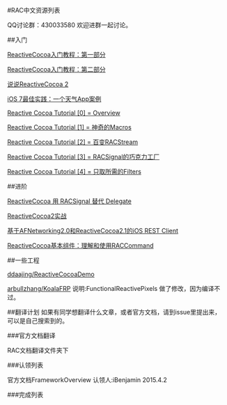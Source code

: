 #RAC中文资源列表

QQ讨论群：430033580 
欢迎进群一起讨论。

##入门


[ReactiveCocoa入门教程：第一部分](http://southpeak.github.io/blog/2014/08/02/reactivecocoazhi-nan-%5B%3F%5D-:xin-hao/)

[ReactiveCocoa入门教程：第二部分](http://southpeak.github.io/blog/2014/08/02/reactivecocoazhi-nan-er-:twittersou-suo-shi-li/)

[说说ReactiveCocoa 2](http://www.cocoachina.com/ios/20140115/7702.html)

[iOS 7最佳实践：一个天气App案例](http://www.cocoachina.com/ios/20140224/7868.html)

[Reactive Cocoa Tutorial [0] = Overview](http://blog.sunnyxx.com/2014/03/06/rac_0_overview/)

[Reactive Cocoa Tutorial [1] = 神奇的Macros](http://blog.sunnyxx.com/2014/03/06/rac_1_macros/)

[Reactive Cocoa Tutorial [2] = 百变RACStream](http://blog.sunnyxx.com/2014/03/06/rac_2_racstream/)

[Reactive Cocoa Tutorial [3] = RACSignal的巧克力工厂](http://blog.sunnyxx.com/2014/03/06/rac_3_racsignal/)

[Reactive Cocoa Tutorial [4] = 只取所需的Filters](http://blog.sunnyxx.com/2014/04/19/rac_4_filters/)


##进阶

[ReactiveCocoa 用 RACSignal 替代 Delegate](http://www.cocoachina.com/ios/20141229/10789.html)

[ReactiveCocoa2实战](http://www.cocoachina.com/ios/20140609/8737.html)

[基于AFNetworking2.0和ReactiveCocoa2.1的iOS REST Client](http://www.cocoachina.com/ios/20140126/7759.html)

[ReactiveCocoa基本组件：理解和使用RACCommand](http://blog.csdn.net/womendeaiwoming/article/details/37597779)


##一些工程

[ddaajing/ReactiveCocoaDemo](https://github.com/ddaajing/ReactiveCocoaDemo)

[arbullzhang/KoalaFRP](https://github.com/arbullzhang/KoalaFRP)
说明:FunctionalReactivePixels 做了修改，因为编译不过。

##翻译计划
如果有同学想翻译什么文章，或者官方文档，请到issue里提出来，可以是自己搜索到的。

###官方文档翻译

RAC文档翻译文件夹下

###认领列表

官方文档FrameworkOverview 认领人:iBenjamin 2015.4.2

###完成列表